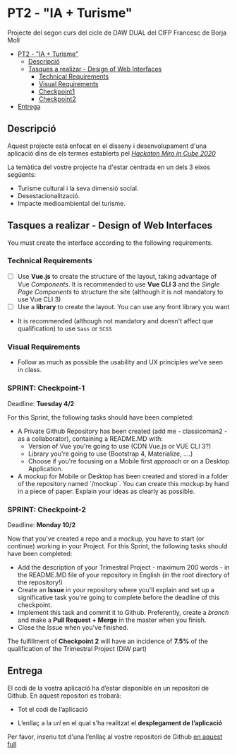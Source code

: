 # PT2 - "IA + Turisme"

Projecte del segon curs del cicle de DAW DUAL del CIFP Francesc de Borja Moll

- [PT2 - "IA + Turisme"](#pt2---ia--turisme)
  * [Descripció](#descripcio)
  * [Tasques a realizar - Design of Web Interfaces](#tasques-a-realizar---design-of-web-interfaces)
    + [Technical Requirements](#technical-requirements)
    + [Visual Requirements](#visual-requirements)
    + [Checkpoint1](#sprint:-checkpoint-1)
    + [Checkpoint2](#sprint:-checkpoint-2)
- [Entrega](#entrega)

## Descripció

Aquest projecte està enfocat en el disseny i desenvolupament d'una aplicació dins de els termes establerts pel [*Hackaton Miro in Cube 2020*](http://www.programmemiro.fr/miro-in-cube/es/)

La temàtica del vostre projecte ha d'estar centrada en un dels 3 eixos següents:

- Turisme cultural i la seva dimensió social.
- Desestacionalització.
- Impacte medioambiental del turisme.

## Tasques a realizar - Design of Web Interfaces

You must create the interface according to the following requirements.

### Technical Requirements

* [ ] Use **Vue.js** to create the structure of the layout, taking advantage of Vue _Components_. It is recommended to use **Vue CLI 3** and the _Single Page Components_ to structure the site (although it is not mandatory to use Vue CLI 3)
* [ ] Use a **library** to create the layout. You can use any front library you want
* It is recommended (although not mandatory and doesn't affect que qualification) to use `Sass` or `SCSS`

### Visual Requirements

- Follow as much as possible the usability and UX principles we've seen in class.

### SPRINT: Checkpoint-1

Deadline:  **Tuesday 4/2**

For this Sprint, the following tasks should have been completed:

* A Private Github Repository has been created (add me - classicoman2 - as a collaborator), containing a README.MD with:
  - Version of Vue you're going to use (CDN Vue.js or VUE CLI 3?)
  - Library you're going to use (Bootstrap 4, Materialize, ....)
  - Choose if you're focusing on a Mobile first approach or on a Desktop Application.
* A mockup for Mobile or Desktop has been created and stored in a folder of the repository named  ´/mockup´. You can create this mockup by hand in a piece of paper. Explain your ideas as clearly as possible.

### SPRINT: Checkpoint-2

Deadline: **Monday 10/2**

Now that you've created a repo and a mockup, you have to start (or continue) working in your Project.
For this Sprint, the following tasks should have been completed:

* Add the description of your Trimestral Project - maximum 200 words - in the README.MD file of your repository in English (in the root directory of the repository!)
* Create an **Issue** in your repository where you'll explain and set up a significative task you're going to complete before the deadline of this checkpoint.
* Implement this task and commit it to Github. Preferently, create a _branch_ and make a **Pull Request + Merge** in the master when you finish.
* Close the Issue when you've finished.

The fulfillment of **Checkpoint 2** will have an incidence of **7.5%** of the qualification of the Trimestral Project (DIW part)

## Entrega

El codi de la vostra aplicació ha d’estar disponible en un repositori de Github. En aquest repositori es trobarà:

* Tot el codi de l’aplicació

* L’enllaç a la *url* en el qual s’ha realitzat el **desplegament de l’aplicació**

Per favor, inseriu tot d'una l’enllaç al vostre repositori de Github [en aquest full](https://docs.google.com/spreadsheets/d/1FixUlq-GTvYyesiMveXqQXBJHB8PvEcZjMoXzAhiySw/edit#gid=0)
